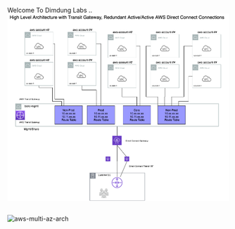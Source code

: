 Welcome To Dimdung Labs .. 
![](images/MasterArtech.png)
## 
![aws-multi-az-arch](https://user-images.githubusercontent.com/32460035/34971151-d19f9948-fa46-11e7-84fb-c37f11c42646.PNG)

